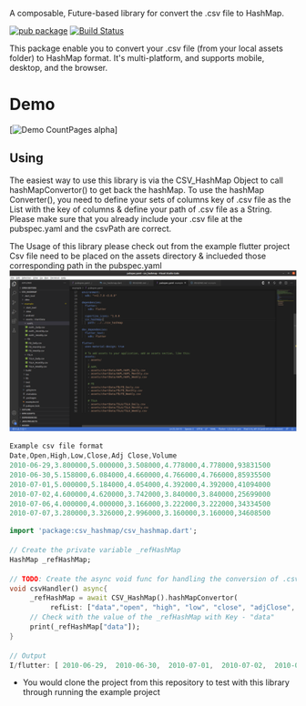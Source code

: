 A composable, Future-based library for convert the .csv file to HashMap.

[![pub package](https://img.shields.io/pub/v/http.svg)](https://pub.dev/packages/http)
[![Build Status](https://travis-ci.org/dart-lang/http.svg?branch=master)](https://travis-ci.org/dart-lang/http)

This package enable you to convert your .csv file (from your local assets folder) to HashMap format. It's multi-platform, and supports mobile, desktop,
and the browser.
# Demo
[![Demo CountPages alpha](flutter-csv-hashMap.gif)]


## Using

The easiest way to use this library is via the CSV_HashMap Object to call hashMapConvertor() to get back the hashMap. To use the hashMap Converter(), you need to define your sets of columns key of .csv file as the List with the key of columns & define your path of .csv file as a String. Please make sure that you already include your .csv file at the pubspec.yaml and the csvPath are correct.

The Usage of this library please check out from the example flutter project
Csv file need to be placed on the assets directory & inclueded those corresponding path in the pubspec.yaml
![](refMaterials/csvPath.png)




```dart
Example csv file format
Date,Open,High,Low,Close,Adj Close,Volume
2010-06-29,3.800000,5.000000,3.508000,4.778000,4.778000,93831500
2010-06-30,5.158000,6.084000,4.660000,4.766000,4.766000,85935500
2010-07-01,5.000000,5.184000,4.054000,4.392000,4.392000,41094000
2010-07-02,4.600000,4.620000,3.742000,3.840000,3.840000,25699000
2010-07-06,4.000000,4.000000,3.166000,3.222000,3.222000,34334500
2010-07-07,3.280000,3.326000,2.996000,3.160000,3.160000,34608500
```

```dart
import 'package:csv_hashmap/csv_hashmap.dart';

// Create the private variable _refHashMap
HashMap _refHashMap;

// TODO: Create the async void func for handling the conversion of .csv file to HashMap
void csvHandler() async{
     _refHashMap = await CSV_HashMap().hashMapConvertor(
          refList: ["data","open", "high", "low", "close", "adjClose", "vol"], csvPath: "assets/chartData/TSLA/TSLA_Daily.csv");
     // Check with the value of the _refHashMap with Key - "data"
     print(_refHashMap["data"]);
}

// Output
I/flutter: [ 2010-06-29,  2010-06-30,  2010-07-01,  2010-07-02,  2010-07-06,  2010-07-07,  2010-07-08,  2010-07-09,  2010-07-12,  2010-07-13,  2010-07-14,  2010-07-15,  2010-07-16,  2010-07-19,  2010-07-20,  2010-07-21,  2010-07-22,  2010-07-23,  2010-07-26,  2010-07-27,  2010-07-28,  2010-07-29,  2010-07-30,  2010-08-02,  2010-08-03,  2010-08-04,  2010-08-05,  2010-08-06,  2010-08-09,  2010-08-10,  2010-08-11,  2010-08-12,  2010-08-13,  2010-08-16,  2010-08-17,  2010-08-18,  2010-08-19,  2010-08-20,  2010-08-23,  2010-08-24,  2010-08-25,  2010-08-26,  2010-08-27,  2010-08-30,  2010-08-31,  2010-09-01,  2010-09-02,  2010-09-03,  2010-09-07,  2010-09-08,  2010-09-09,  2010-09-10,  2010-09-13,  2010-09-14,  2010-09-15,  2010-09-16,  2010-09-17,  2010-09-20,  2010-09-21,  2010-09-22,  2010-09-23,  2010-09-24,  2010-09-27,  2010-09-28,  2010-09-29,  2010-09-30,  2010-10-01,  2010-10-04,  2010-10-05,  2010-10-06,  2010-10-07,  2010-10-08,  2010-10-11,  2010-10-12,  2010-10-13,  2010-10-14,  2010-10-15,  2010-10-18,  2010-10 ...  ...  ...  ...
```

* You would clone the project from this repository to test with this library through running the example project 